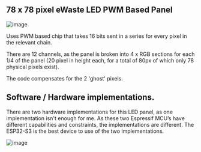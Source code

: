 ## 78 x 78 pixel eWaste LED PWM Based Panel
![image](https://github.com/mrcodetastic/ESP32S3-MBI5153-DMG1075-DMA/assets/12006953/55241e2b-edfa-4dc6-80c6-e6e21618c9ec)

Uses PWM based chip that takes 16 bits sent in a series for every pixel in the relevant chain.

There are 12 channels, as the panel is broken into 4 x RGB sections for each 1/4 of the panel (20 pixel in height each, for a total of 80px of which only 78 physical pixels exist).

The code compensates for the 2 'ghost' pixels.

## Software / Hardware implementations.
There are two hardware implementations for this LED panel, as one implementation isn't enough for me. As these two Espressif MCU’s have different capabilities and constraints, the implementations are different. The ESP32-S3 is the best device to use of the two implementations.

![image](https://github.com/mrcodetastic/ESP32S3-MBI5153-DMG1075-DMA/assets/12006953/bde121d3-7b42-4a5c-b2f1-9da7fdccd7a4)

